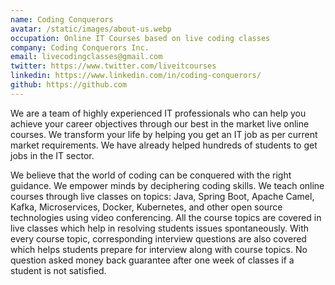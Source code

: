 ```yaml
---
name: Coding Conquerors
avatar: /static/images/about-us.webp
occupation: Online IT Courses based on live coding classes
company: Coding Conquerors Inc.
email: livecodingclasses@gmail.com
twitter: https://www.twitter.com/liveitcourses
linkedin: https://www.linkedin.com/in/coding-conquerors/
github: https://github.com
---
```


We are a team of highly experienced IT professionals who can help you achieve your
career objectives through our best in the market live online courses.
We transform your life by helping you get an IT job as per current market requirements. We have already helped hundreds of students to get jobs in the IT sector.

We believe that the world of coding can be conquered with the right guidance. We empower minds by deciphering coding skills. We teach online courses through live classes on topics: Java, Spring Boot, Apache Camel, Kafka, Microservices, Docker,
Kubernetes, and other open source technologies using video conferencing. All the
course topics are covered in live classes which help in resolving students issues
spontaneously. With every course topic, corresponding interview questions are also
covered which helps students prepare for interview along with course topics. No
question asked money back guarantee after one week of classes if a student is not
satisfied.
